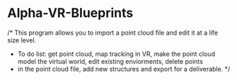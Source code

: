 # Alpha-VR-Blueprints
/* This program allows you to import a point cloud file and edit it at a life size level.
* To do list: get point cloud, map tracking in VR, make the point cloud model the virtual world, edit existing enviorments, delete points
* in the point cloud file, add new structures and export for a deliverable.
*/
